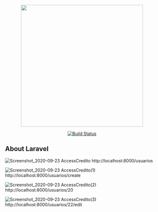 <p align="center"><a href="https://laravel.com" target="_blank"><img src="https://raw.githubusercontent.com/laravel/art/master/logo-lockup/5%20SVG/2%20CMYK/1%20Full%20Color/laravel-logolockup-cmyk-red.svg" width="400"></a></p>

<p align="center">
<a href="https://travis-ci.org/laravel/framework"><img src="https://travis-ci.org/laravel/framework.svg" alt="Build Status"></a>
</p>

## About Laravel

![Screenshot_2020-09-23 AccessCredito](https://user-images.githubusercontent.com/33138839/94049493-114d5a00-fda3-11ea-96d6-2dbd3c5cc435.png)
http://localhost:8000/usuarios


![Screenshot_2020-09-23 AccessCredito(1)](https://user-images.githubusercontent.com/33138839/94049954-9c2e5480-fda3-11ea-9961-94b0e6cabd4d.png)
http://localhost:8000/usuarios/create

![Screenshot_2020-09-23 AccessCredito(2)](https://user-images.githubusercontent.com/33138839/94050375-2aa2d600-fda4-11ea-9336-067d1d12cd15.png)
http://localhost:8000/usuarios/20

![Screenshot_2020-09-23 AccessCredito(3)](https://user-images.githubusercontent.com/33138839/94050890-de0bca80-fda4-11ea-975d-3c02114b52cc.png)
http://localhost:8000/usuarios/22/edit
